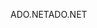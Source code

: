 <span data-ttu-id="bc495-101">ADO.NET</span><span class="sxs-lookup"><span data-stu-id="bc495-101">ADO.NET</span></span>